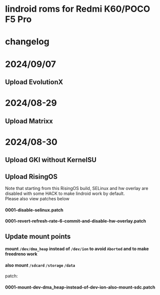 # lindroid roms for Redmi K60/POCO F5 Pro
# changelog
# 2024/09/07
## Upload EvolutionX
# 2024/08-29
## Upload Matrixx
# 2024/08-30
## Upload GKI without KernelSU  
## Upload RisingOS
Note that starting from this RisingOS build, SELinux and hw overlay are disabled with some HACK to make lindroid work by default.  
Please also view patches below
#### 0001-disable-selinux.patch ####
#### 0001-revert-refresh-rate-6-commit-and-disable-hw-overlay.patch ####
## Update mount points
#### mount `/dev/dma_heap` instead of `/dev/ion` to avoid `Aborted` and to make freedreno work
#### also mount `/sdcard` `/storage` `/data`
patch:
#### 0001-mount-dev-dma_heap-instead-of-dev-ion-also-mount-sdc.patch ####
